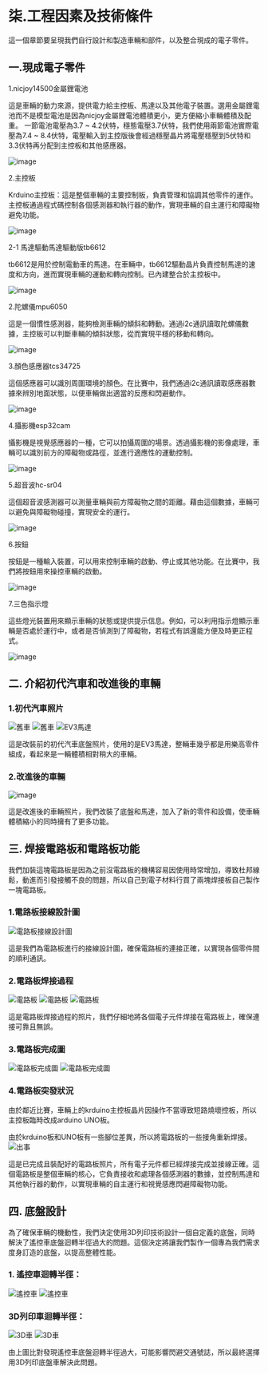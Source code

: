 # 柒.工程因素及技術條件
這一個章節要呈現我們自行設計和製造車輛和部件，以及整合現成的電子零件。

## 一.現成電子零件

1.nicjoy14500金屬鋰電池

這是車輛的動力來源，提供電力給主控板、馬達以及其他電子裝置。選用金屬鋰電池而不是模型電池是因為nicjoy金屬鋰電池體積更小，更方便縮小車輛體積及配重。
一節電池電壓為3.7 ~ 4.2伏特，穩態電壓3.7伏特，我們使用兩節電池實際電壓為7.4 ~ 8.4伏特，電壓輸入到主控版後會經過穩壓晶片將電壓穩壓到5伏特和3.3伏特再分配到主控板和其他感應器。

![image](電池.jpeg)

2.主控板

Krduino主控板：這是整個車輛的主要控制板，負責管理和協調其他零件的運作。主控板通過程式碼控制各個感測器和執行器的動作，實現車輛的自主運行和障礙物避免功能。

![image](Krduino.jpg)

   2-1 馬達驅動馬達驅動版tb6612

   tb6612是用於控制電動車的馬達。在車輛中，tb6612驅動晶片負責控制馬達的速度和方向，進而實現車輛的運動和轉向控制。已內建整合於主控板中。

   ![image](ttb6612.jpg)

2.陀螺儀mpu6050

這是一個慣性感測器，能夠檢測車輛的傾斜和轉動。通過i2c通訊讀取陀螺儀數據，主控板可以判斷車輛的傾斜狀態，從而實現平穩的移動和轉向。

![image](mpu6050.jpg)

3.顏色感應器tcs34725

這個感應器可以識別周圍環境的顏色。在比賽中，我們通過i2c通訊讀取感應器數據來辨別地面狀態，以便車輛做出適當的反應和閃避動作。

![image](TCS34725.jpg)

4.攝影機esp32cam

攝影機是視覺感應器的一種，它可以拍攝周圍的場景。透過攝影機的影像處理，車輛可以識別前方的障礙物或路徑，並進行適應性的運動控制。

![image](esp32cam.jpg)

5.超音波hc-sr04

這個超音波感測器可以測量車輛與前方障礙物之間的距離。藉由這個數據，車輛可以避免與障礙物碰撞，實現安全的運行。

![image](hc-sr04.jpg)

6.按鈕

按鈕是一種輸入裝置，可以用來控制車輛的啟動、停止或其他功能。在比賽中，我們將按鈕用來操控車輛的啟動。

![image](按鈕.jpg)

7.三色指示燈

這些燈光裝置用來顯示車輛的狀態或提供提示信息。例如，可以利用指示燈顯示車輛是否處於運行中，或者是否偵測到了障礙物，若程式有誤還能方便及時更正程式。

![image](燈.jpg)

## 二. 介紹初代汽車和改進後的車輛

### 1.初代汽車照片
![舊車](舊車.jpg)
![舊車](舊車1.jpg)
![EV3馬達](EV3馬達.jpg)

這是改裝前的初代汽車底盤照片，使用的是EV3馬達，整輛車幾乎都是用樂高零件組成，看起來是一輛體積相對稍大的車輛。

### 2.改進後的車輛
![image](車1.jpg)

這是改進後的車輛照片，我們改裝了底盤和馬達，加入了新的零件和設備，使車輛體積縮小的同時擁有了更多功能。

## 三. 焊接電路板和電路板功能
我們加裝這塊電路板是因為之前沒電路板的機構容易因使用時常增加，導致杜邦線鬆，動進而引發接觸不良的問題，所以自己到電子材料行買了兩塊焊接板自己製作一塊電路板。

### 1.電路板接線設計圖
![電路板接線設計圖](pIYBAF8PvcGAd8HXAAAZEUwlF1s603.png)

這是我們為電路板進行的接線設計圖，確保電路板的連接正確，以實現各個零件間的順利通訊。

### 2.電路板焊接過程
![電路板](電路板11.jpg)
![電路板](電路板22.jpg)
![電路板](電路板33.jpg)

這是電路板焊接過程的照片，我們仔細地將各個電子元件焊接在電路板上，確保連接可靠且無誤。

### 3.電路板完成圖
![電路板完成圖](電路板完成圖11.jpg)
![電路板完成圖](電路板完成圖22.jpg)

### 4.電路板突發狀況

由於鄰近比賽，車輛上的krduino主控板晶片因操作不當導致短路燒壞控板，所以主控板臨時改成arduino UNO板。

由於krduino板和UNO板有一些腳位差異，所以將電路板的一些接角重新焊接。
![出事](出事.jpg)


這是已完成且裝配好的電路板照片，所有電子元件都已經焊接完成並接線正確。這個電路板是整個車輛的核心，它負責接收和處理各個感測器的數據，並控制馬達和其他執行器的動作，以實現車輛的自主運行和視覺感應閃避障礙物功能。
## 四. 底盤設計

為了確保車輛的機動性，我們決定使用3D列印技術設計一個自定義的底盤，同時解決了遙控車底盤迴轉半徑過大的問題。這個決定將讓我們製作一個專為我們需求度身訂造的底盤，以提高整體性能。

### 1. 遙控車迴轉半徑：

![遙控車](搖1.jpg)
![遙控車](搖2.jpg)

### 3D列印車迴轉半徑：

![3D車](自1.jpg)
![3D車](自2.jpg)

由上圖比對發現遙控車底盤迴轉半徑過大，可能影響閃避交通號誌，所以最終選擇用3D列印底盤車解決此問題。
